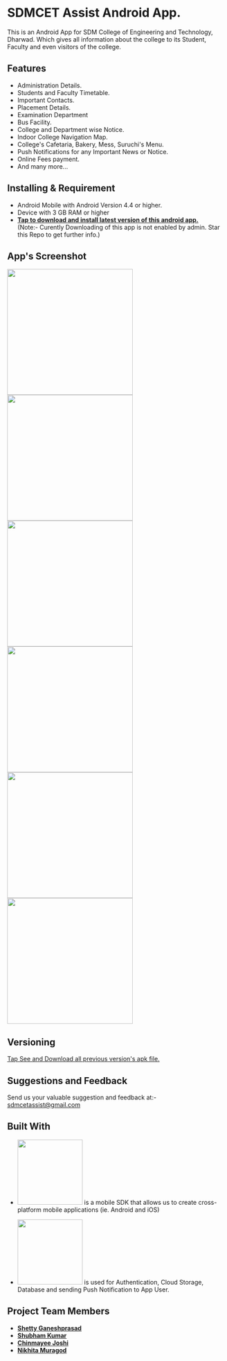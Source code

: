 # SDMCET Assist Android App.

This is an Android App for SDM College of Engineering and Technology, Dharwad.
Which gives all information about the college to its Student, Faculty and even visitors of the college.

## Features
* Administration Details.
* Students and Faculty Timetable.
* Important Contacts.
* Placement Details.
* Examination Department
* Bus Facility.
* College and Department wise Notice.
* Indoor College Navigation Map.
* College's Cafetaria, Bakery, Mess, Suruchi's Menu.
* Push Notifications for any Important News or Notice.
* Online Fees payment.
* And many more...

## Installing & Requirement
* Android Mobile with Android Version 4.4 or higher.
* Device with 3 GB RAM or higher
* [**Tap to download and install latest version of this android app.**](https://github.com/ganeshShetty98/SDMCET-Assist
)
<br>(Note:- Curently Downloading of this app is not enabled by admin. Star this Repo to get further info.)

## App's Screenshot
<p>
  <img src="https://firebasestorage.googleapis.com/v0/b/sdmcet-assist.appspot.com/o/GitHub%20Readme%20App%20Screenshot%2Flogin.jpg?alt=media&token=fe63b707-3722-4d0a-b695-87011b8f6e80" width="290">
  <img src="https://firebasestorage.googleapis.com/v0/b/sdmcet-assist.appspot.com/o/GitHub%20Readme%20App%20Screenshot%2Fmainmenu.jpg?alt=media&token=0d11a8b4-ed0d-4bb9-9ede-b3343bbe4c5b" width="290">
   <img src="https://firebasestorage.googleapis.com/v0/b/sdmcet-assist.appspot.com/o/GitHub%20Readme%20App%20Screenshot%2Fdrawer.jpg?alt=media&token=c3b8eac4-47bf-41f0-805c-c3a17f0fed99" width="290">
  <img src="https://firebasestorage.googleapis.com/v0/b/sdmcet-assist.appspot.com/o/GitHub%20Readme%20App%20Screenshot%2Fabout.jpg?alt=media&token=b698692f-54ff-4d48-878e-bcd30a3b11a1" width="290">
  <img src="https://firebasestorage.googleapis.com/v0/b/sdmcet-assist.appspot.com/o/GitHub%20Readme%20App%20Screenshot%2Fadmini.jpg?alt=media&token=d9790c17-301b-4331-96ec-047ea4e3c3ca" width="290">
  <img src="https://firebasestorage.googleapis.com/v0/b/sdmcet-assist.appspot.com/o/GitHub%20Readme%20App%20Screenshot%2Facademics.jpg?alt=media&token=b2b14ca5-d1cd-4046-ab69-b83f65690972" width="290">
</p>




## Versioning

 [Tap See and Download all previous version's apk file.](https://drive.google.com/open?id=1HP0kve3qMRyvOFV2LON9PrHwtkPFXO-F)

## Suggestions and Feedback

Send us your valuable suggestion and feedback at:- sdmcetassist@gmail.com


## Built With
* <img src="https://flutter.dev/assets/flutter-lockup-c13da9c9303e26b8d5fc208d2a1fa20c1ef47eb021ecadf27046dea04c0cebf6.png" width="150">   is a mobile SDK that allows us to create cross-platform mobile applications (ie. Android and iOS)

* <image src="https://www.gstatic.com/devrel-devsite/prod/v2210deb8920cd4a55bd580441aa58e7853afc04b39a9d9ac4198e1cd7fbe04ef/firebase/images/lockup.png" width="150">    is used for Authentication, Cloud Storage, Database and sending Push Notification to App User.


## Project Team Members

* [**Shetty Ganeshprasad**](https://github.com/ganeshShetty98/)
* [**Shubham Kumar**](https://github.com/Shubhamkumar6458)
* [**Chinmayee Joshi**](https://github.com/chinmayee143)
* [**Nikhita Muragod**](https://github.com/nikhita-png)



